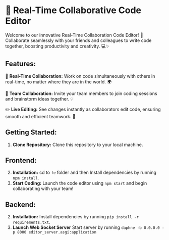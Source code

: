 # 🚀 Real-Time Collaborative Code Editor 

Welcome to our innovative Real-Time Collaboration Code Editor! 🎉 Collaborate seamlessly with your
friends and colleagues to write code together, boosting productivity and creativity. 💻✨
## Features:

🔗 **Real-Time Collaboration:** Work on code simultaneously with others in real-time, no matter where they are in the world. 🌍

👥 **Team Collaboration:** Invite your team members to join coding sessions and brainstorm ideas together. 💡

✏️ **Live Editing:** See changes instantly as collaborators edit code, ensuring smooth and efficient teamwork. 🔄


## Getting Started:
1. **Clone Repository:** Clone this repository to your local machine.

## Frontend:
2. **Installation:** cd to `fe` folder and then Install dependencies by running `npm install`.
3. **Start Coding:** Launch the code editor using `npm start` and begin collaborating with your team!

## Backend:
2. **Installation:** Install dependencies by running `pip install -r requirements.txt`.
3. **Launch Web Socket Server** Start server by running `daphne -b 0.0.0.0 -p 8000 editor_server.asgi:application`


